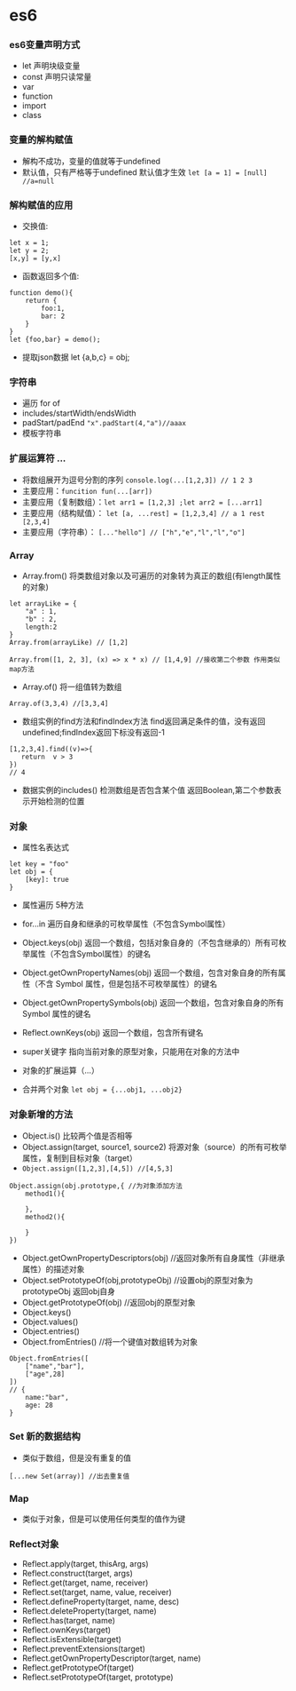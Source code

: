 # es6

###  es6变量声明方式
- let 声明块级变量
- const 声明只读常量
- var
- function
- import
- class 

### 变量的解构赋值
- 解构不成功，变量的值就等于undefined
- 默认值，只有严格等于undefined 默认值才生效 `let [a = 1] = [null] //a=null`

### 解构赋值的应用
- 交换值:
```
let x = 1;
let y = 2;
[x,y] = [y,x]
```
- 函数返回多个值:
```
function demo(){
    return {
        foo:1,
        bar: 2
    }
}
let {foo,bar} = demo();
```
- 提取json数据
let {a,b,c} = obj;

### 字符串
- 遍历 for of 
- includes/startWidth/endsWidth
- padStart/padEnd `"x".padStart(4,"a")//aaax`
- 模板字符串 

### 扩展运算符 ...
- 将数组展开为逗号分割的序列 `console.log(...[1,2,3]) // 1 2 3`
- 主要应用：`funcition fun(...[arr])`
- 主要应用（复制数组）：`let arr1 = [1,2,3] ;let arr2 = [...arr1]`
- 主要应用（结构赋值）： `let [a, ...rest] = [1,2,3,4] // a 1 rest [2,3,4]`
- 主要应用（字符串）： `[..."hello"] // ["h","e","l","l","o"]`

### Array
- Array.from() 将类数组对象以及可遍历的对象转为真正的数组(有length属性的对象)
```
let arrayLike = {
    "a" : 1,
    "b" : 2,
    length:2
}
Array.from(arrayLike) // [1,2]

Array.from([1, 2, 3], (x) => x * x) // [1,4,9] //接收第二个参数 作用类似map方法
```

- Array.of() 将一组值转为数组 
```
Array.of(3,3,4) //[3,3,4]
```
- 数组实例的find方法和findIndex方法 find返回满足条件的值，没有返回undefined;findIndex返回下标没有返回-1
```
[1,2,3,4].find((v)=>{
   return  v > 3
})
// 4
```
- 数据实例的includes() 检测数组是否包含某个值 返回Boolean,第二个参数表示开始检测的位置

### 对象
- 属性名表达式
```
let key = "foo"
let obj = {
    [key]: true
}
```
- 属性遍历 5种方法
- for...in 遍历自身和继承的可枚举属性（不包含Symbol属性）
- Object.keys(obj) 返回一个数组，包括对象自身的（不包含继承的）所有可枚举属性（不包含Symbol属性）的键名
- Object.getOwnPropertyNames(obj) 返回一个数组，包含对象自身的所有属性（不含 Symbol 属性，但是包括不可枚举属性）的键名
- Object.getOwnPropertySymbols(obj) 返回一个数组，包含对象自身的所有 Symbol 属性的键名
- Reflect.ownKeys(obj) 返回一个数组，包含所有键名

- super关键字 指向当前对象的原型对象，只能用在对象的方法中
- 对象的扩展运算（...）
- 合并两个对象 `let obj = {...obj1, ...obj2}`

### 对象新增的方法
- Object.is() 比较两个值是否相等
- Object.assign(target, source1, source2) 将源对象（source）的所有可枚举属性，复制到目标对象（target）
-  `Object.assign([1,2,3],[4,5]) //[4,5,3]`
```
Object.assign(obj.prototype,{ //为对象添加方法
    method1(){

    },
    method2(){

    }
})
```
- Object.getOwnPropertyDescriptors(obj) //返回对象所有自身属性（非继承属性）的描述对象
- Object.setPrototypeOf(obj,prototypeObj) //设置obj的原型对象为prototypeObj 返回obj自身
- Object.getPrototypeOf(obj) //返回obj的原型对象
- Object.keys()
- Object.values()
- Object.entries()
- Object.fromEntries() //将一个键值对数组转为对象
```
Object.fromEntries([
    ["name","bar"],
    ["age",28]
])
// {
    name:"bar",
    age: 28
}
```

### Set 新的数据结构
- 类似于数组，但是没有重复的值 
```
[...new Set(array)] //出去重复值
```

### Map 
- 类似于对象，但是可以使用任何类型的值作为键

### Reflect对象
- Reflect.apply(target, thisArg, args)
- Reflect.construct(target, args)
- Reflect.get(target, name, receiver)
- Reflect.set(target, name, value, receiver)
- Reflect.defineProperty(target, name, desc)
- Reflect.deleteProperty(target, name)
- Reflect.has(target, name)
- Reflect.ownKeys(target)
- Reflect.isExtensible(target)
- Reflect.preventExtensions(target)
- Reflect.getOwnPropertyDescriptor(target, name)
- Reflect.getPrototypeOf(target)
- Reflect.setPrototypeOf(target, prototype)